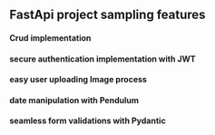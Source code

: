 ## FastApi project sampling features
#### Crud implementation
#### secure authentication implementation with JWT
#### easy user uploading Image process
#### date manipulation with Pendulum
#### seamless form validations with Pydantic
